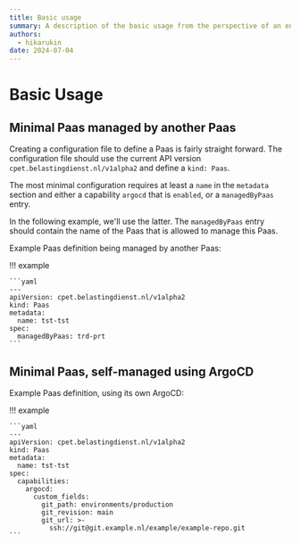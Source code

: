 ```yaml
---
title: Basic usage
summary: A description of the basic usage from the perspective of an end user.
authors:
  - hikarukin
date: 2024-07-04
---
```


# Basic Usage

## Minimal Paas managed by another Paas

Creating a configuration file to define a Paas is fairly straight forward. The
configuration file should use the current API version `cpet.belastingdienst.nl/v1alpha2`
and define a `kind: Paas`.

The most minimal configuration requires at least a `name` in the `metadata` section
and either a capability `argocd` that is `enabled`, or a `managedByPaas` entry.

In the following example, we'll use the latter. The `managedByPaas` entry should
contain the name of the Paas that is allowed to manage this Paas.

Example Paas definition being managed by another Paas:

!!! example

    ```yaml
    ---
    apiVersion: cpet.belastingdienst.nl/v1alpha2
    kind: Paas
    metadata:
      name: tst-tst
    spec:
      managedByPaas: trd-prt
    ```

## Minimal Paas, self-managed using ArgoCD

Example Paas definition, using its own ArgoCD:

!!! example

    ```yaml
    ---
    apiVersion: cpet.belastingdienst.nl/v1alpha2
    kind: Paas
    metadata:
      name: tst-tst
    spec:
      capabilities:
        argocd:
          custom_fields:
            git_path: environments/production
            git_revision: main
            git_url: >-
              ssh://git@git.example.nl/example/example-repo.git
    ```
